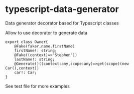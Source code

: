 # typescript-data-generator
Data generator decorator based for Typescript classes

Allow to use decorator to generate data

```
export class Owner{
    @Fake(faker.name.firstName)
    firstName!: string;
    @Fake((context)=>"Stephen"))
    lastName!: string;
    @Generate()((context:any,scope:any)=>get(scope)(new Car(),context))
    car!: Car;
}
```

See test file for more examples
